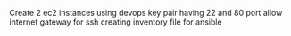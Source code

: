 Create 2 ec2 instances
using devops key pair
having 22 and 80 port allow
internet gateway for ssh
creating inventory file for ansible


